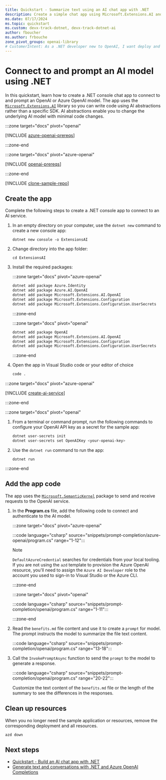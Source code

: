```yaml
---
title: Quickstart - Summarize text using an AI chat app with .NET
description: Create a simple chat app using Microsoft.Extensions.AI and the Semantic Kernel SDK to summarize a text.
ms.date: 07/17/2024
ms.topic: quickstart
ms.custom: devx-track-dotnet, devx-track-dotnet-ai
author: fboucher
ms.author: frbouche
zone_pivot_groups: openai-library
# CustomerIntent: As a .NET developer new to OpenAI, I want deploy and use sample code to interact to learn from the sample code to summarize text.
---
```


# Connect to and prompt an AI model using .NET

In this quickstart, learn how to create a .NET console chat app to connect to and prompt an OpenAI or Azure OpenAI model. The app uses the [`Microsoft.Extensions.AI`](https://www.nuget.org/packages/Microsoft.Extensions.AI) library so you can write code using AI abstractions rather than a specific SDK. AI abstractions enable you to change the underlying AI model with minimal code changes.

:::zone target="docs" pivot="openai"

[!INCLUDE [azure-openai-prereqs](includes/prerequisites-azure-openai.md)]

:::zone-end

:::zone target="docs" pivot="azure-openai"

[!INCLUDE [openai-prereqs](includes/prerequisites-openai.md)]

:::zone-end

[!INCLUDE [clone-sample-repo](includes/clone-sample-repo.md)]

## Create the app

Complete the following steps to create a .NET console app to connect to an AI service.

1. In an empty directory on your computer, use the `dotnet new` command to create a new console app:

    ```dotnetcli
    dotnet new console -o ExtensionsAI
    ```

1. Change directory into the app folder:

    ```dotnetcli
    cd ExtensionsAI
    ```

1. Install the required packages:

    :::zone target="docs" pivot="azure-openai"

    ```bash
    dotnet add package Azure.Identity
    dotnet add package Azure.AI.OpenAI
    dotnet add package Microsoft.Extensions.AI.OpenAI
    dotnet add package Microsoft.Extensions.Configuration
    dotnet add package Microsoft.Extensions.Configuration.UserSecrets
    ```

    :::zone-end

    :::zone target="docs" pivot="openai"

    ```bash
    dotnet add package OpenAI
    dotnet add package Microsoft.Extensions.AI.OpenAI
    dotnet add package Microsoft.Extensions.Configuration
    dotnet add package Microsoft.Extensions.Configuration.UserSecrets
    ```

    :::zone-end

1. Open the app in Visual Studio code or your editor of choice

    ```bash
    code .
    ```

:::zone target="docs" pivot="azure-openai"

[!INCLUDE [create-ai-service](includes/create-ai-service.md)]

:::zone-end

:::zone target="docs" pivot="openai"

1. From a terminal or command prompt, run the following commands to configure your OpenAI API key as a secret for the sample app:

    ```bash
    dotnet user-secrets init
    dotnet user-secrets set OpenAIKey <your-openai-key>
    ```

1. Use the `dotnet run` command to run the app:

    ```dotnetcli
    dotnet run
    ```

:::zone-end


## Add the app code

The app uses the [`Microsoft.SemanticKernel`](https://www.nuget.org/packages/Microsoft.SemanticKernel) package to send and receive requests to the OpenAI service.

1. In the **Program.cs** file, add the following code to connect and authenticate to the AI model.

    :::zone target="docs" pivot="azure-openai"

    :::code language="csharp" source="snippets/prompt-completion/azure-openai/program.cs" range="1-12":::

    > [!NOTE]
    > `DefaultAzureCredential` searches for credentials from  your local tooling. If you are not using the `azd` template to provision the Azure OpenAI resource, you'll need to assign the `Azure AI Developer` role to the account you used to sign-in to Visual Studio or the Azure CLI.

    :::zone-end

    :::zone target="docs" pivot="openai"

    :::code language="csharp" source="snippets/prompt-completion/openai/program.cs" range="1-11":::

    :::zone-end

1. Read the `benefits.md` file content and use it to create a `prompt` for model. The prompt instructs the model to summarize the file text content.

    :::code language="csharp" source="snippets/prompt-completion/openai/program.cs" range="13-18":::

1. Call the `InvokePromptAsync` function to send the `prompt` to the model to generate a response.

    :::code language="csharp" source="snippets/prompt-completion/openai/program.cs" range="20-22":::

    Customize the text content of the `benefits.md` file or the length of the summary to see the differences in the responses.

## Clean up resources

When you no longer need the sample application or resources, remove the corresponding deployment and all resources.

```azdeveloper
azd down
```

## Next steps

- [Quickstart - Build an AI chat app with .NET](get-started-openai.md)
- [Generate text and conversations with .NET and Azure OpenAI Completions](/training/modules/open-ai-dotnet-text-completions/)
